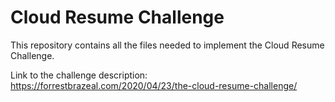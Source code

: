 # Cloud Resume Challenge
This repository contains all the files needed to implement the Cloud Resume Challenge.

Link to the challenge description: https://forrestbrazeal.com/2020/04/23/the-cloud-resume-challenge/ 
